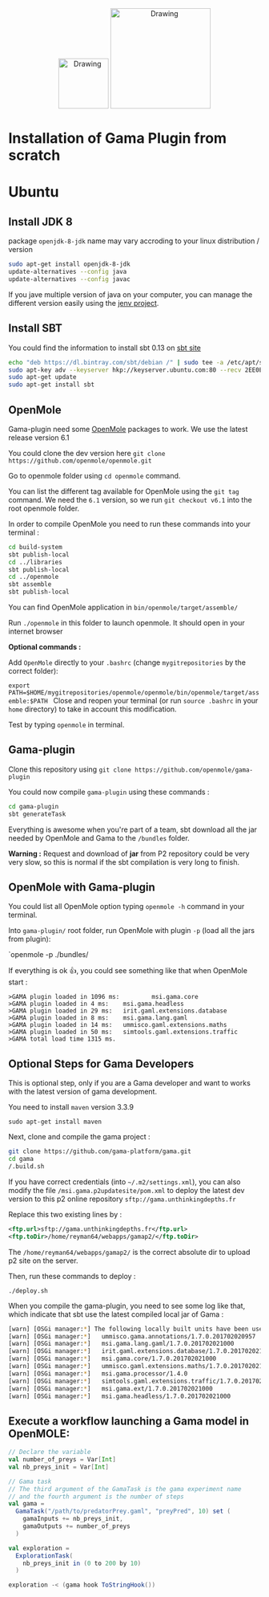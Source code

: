 <center>
<img src="https://i.imgur.com/UruLe2H.png" alt="Drawing" width="100px"/>
<img src="https://i.imgur.com/DW2erAV.png" alt="Drawing" width="200px"/>
</center>

# Installation of Gama Plugin from scratch

# Ubuntu 

## Install JDK 8

package `openjdk-8-jdk` name may vary accroding to your linux distribution / version

```bash
sudo apt-get install openjdk-8-jdk
update-alternatives --config java
update-alternatives --config javac
```
If you jave multiple version of java on your computer, you can manage the different version easily using the [jenv project](http://www.jenv.be/).

## Install SBT

You could find the information to install sbt 0.13 on [sbt site](http://www.scala-sbt.org/download.html)

```bash
echo "deb https://dl.bintray.com/sbt/debian /" | sudo tee -a /etc/apt/sources.list.d/sbt.list
sudo apt-key adv --keyserver hkp://keyserver.ubuntu.com:80 --recv 2EE0EA64E40A89B84B2DF73499E82A75642AC823
sudo apt-get update
sudo apt-get install sbt
```

## OpenMole

Gama-plugin need some [OpenMole](http://openmole.org) packages to work. We use the latest release version 6.1

You could clone the dev version here `git clone https://github.com/openmole/openmole.git`

Go to openmole folder using `cd openmole` command.

You can list the different tag available for OpenMole using the `git tag` command. We need the `6.1` version, so we run `git checkout v6.1` into the root openmole folder. 

In order to compile OpenMole you need to run these commands into your terminal : 

```bash
cd build-system
sbt publish-local
cd ../libraries
sbt publish-local
cd ../openmole
sbt assemble
sbt publish-local
```

You can find OpenMole application in `bin/openmole/target/assemble/`

Run `./openmole` in this folder to launch openmole. It should open in your internet browser

__Optional commands :__ 

Add `OpenMole` directly to your `.bashrc` (change `mygitrepositories` by the correct folder): 

`export PATH=$HOME/mygitrepositories/openmole/openmole/bin/openmole/target/assemble:$PATH
`
Close and reopen your terminal (or run `source .bashrc` in your `home` directory) to take in account this modification. 

Test by typing `openmole` in terminal.

## Gama-plugin

Clone this repository using `git clone https://github.com/openmole/gama-plugin`


You could now compile `gama-plugin` using these commands : 
```bash 
cd gama-plugin
sbt generateTask
```

Everything is awesome when you're part of a team, sbt download all the jar needed by OpenMole and Gama to the `/bundles` folder.

__Warning :__ Request and download of __jar__ from P2 repository could be very very slow, so this is normal if the sbt compilation is very long to finish.

## OpenMole with Gama-plugin

You could list all OpenMole option typing `openmole -h` command in your terminal.

Into `gama-plugin/` root folder, run OpenMole with plugin `-p` (load all the jars from plugin): 

`openmole -p ./bundles/

If everything is ok :+1:, you could see something like that when OpenMole start : 

```
>GAMA plugin loaded in 1096 ms:         msi.gama.core
>GAMA plugin loaded in 4 ms:    msi.gama.headless
>GAMA plugin loaded in 29 ms:   irit.gaml.extensions.database
>GAMA plugin loaded in 8 ms:    msi.gama.lang.gaml
>GAMA plugin loaded in 14 ms:   ummisco.gaml.extensions.maths
>GAMA plugin loaded in 50 ms:   simtools.gaml.extensions.traffic
>GAMA total load time 1315 ms.
```

## Optional Steps for Gama Developers

This is optional step, only if you are a Gama developer and want to works with the latest version of gama development.

You need to install `maven` version 3.3.9 

`sudo apt-get install maven`

Next, clone and compile the gama project : 

```bash
git clone https://github.com/gama-platform/gama.git
cd gama
/.build.sh
```

If you have correct credentials (into `~/.m2/settings.xml`), you can also modify the file `/msi.gama.p2updatesite/pom.xml` to deploy the latest dev version to this p2 online repository `sftp://gama.unthinkingdepths.fr`

Replace this two existing lines by :

```xml
<ftp.url>sftp://gama.unthinkingdepths.fr</ftp.url>
<ftp.toDir>/home/reyman64/webapps/gamap2/</ftp.toDir>
```
The `/home/reyman64/webapps/gamap2/` is the correct absolute dir to upload p2 site on the server.


Then, run these commands to deploy : 

`./deploy.sh`

When you compile the gama-plugin, you need to see some log like that, which indicate that sbt use the latest compiled local jar of Gama : 

```bash
[warn] [OSGi manager:*] The following locally built units have been used to resolve project dependencies:
[warn] [OSGi manager:*]   ummisco.gama.annotations/1.7.0.201702020957
[warn] [OSGi manager:*]   msi.gama.lang.gaml/1.7.0.201702021000
[warn] [OSGi manager:*]   irit.gaml.extensions.database/1.7.0.201702021000
[warn] [OSGi manager:*]   msi.gama.core/1.7.0.201702021000
[warn] [OSGi manager:*]   ummisco.gaml.extensions.maths/1.7.0.201702021000
[warn] [OSGi manager:*]   msi.gama.processor/1.4.0
[warn] [OSGi manager:*]   simtools.gaml.extensions.traffic/1.7.0.201702021000
[warn] [OSGi manager:*]   msi.gama.ext/1.7.0.201702021000
[warn] [OSGi manager:*]   msi.gama.headless/1.7.0.201702021000
```

##  Execute a workflow launching a Gama model in OpenMOLE:

```scala
// Declare the variable
val number_of_preys = Var[Int]
val nb_preys_init = Var[Int]

// Gama task
// The third argument of the GamaTask is the gama experiment name
// and the fourth argument is the number of steps
val gama = 
  GamaTask("/path/to/predatorPrey.gaml", "preyPred", 10) set (
    gamaInputs += nb_preys_init,
    gamaOutputs += number_of_preys 
  )

val exploration = 
  ExplorationTask(
    nb_preys_init in (0 to 200 by 10)
  )

exploration -< (gama hook ToStringHook())
```

